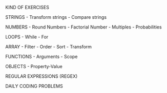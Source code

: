 KIND OF EXERCISES

STRINGS
    - Transform strings
    - Compare strings 

NUMBERS
    - Round Numbers
    - Factorial Number
    - Multiples
    - Probabilities

LOOPS
    - While
    - For

ARRAY
    - Filter
    - Order
    - Sort
    - Transform

FUNCTIONS
    - Arguments
    - Scope

OBJECTS
    - Property-Value

REGULAR EXPRESSIONS (REGEX)

DAILY CODING PROBLEMS